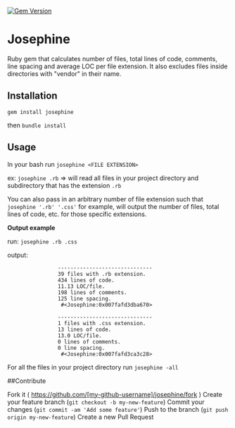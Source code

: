 
[![Gem Version](https://badge.fury.io/rb/josephine.svg)](http://badge.fury.io/rb/josephine)

# Josephine

Ruby gem that calculates number of files, total lines of code, comments, line spacing and average LOC per file extension.
It also excludes files inside directories with "vendor" in their name.

## Installation

 `gem install josephine`

 then `bundle install`

## Usage

In your bash run `josephine <FILE EXTENSION>`

ex: `josephine .rb` => will read all files in your project directory and subdirectory that has the extension `.rb`

You can also pass in an arbitrary number of file extension such that `josephine '.rb' '.css'` for example, will output the number of files, total lines of code, etc. for those specific extensions.

<strong>Output example</strong>

run:  `josephine .rb .css`

output:


					------------------------------
					39 files with .rb extension.
					434 lines of code.
					11.13 LOC/file.
					198 lines of comments.
					125 line spacing.
					 #<Josephine:0x007fafd3dba670>

					------------------------------
					1 files with .css extension.
					13 lines of code.
					13.0 LOC/file.
					0 lines of comments.
					0 line spacing.
					 #<Josephine:0x007fafd3ca3c28>

For all the files in your project directory run `josephine -all`

##Contribute


Fork it ( https://github.com/[my-github-username]/josephine/fork )
Create your feature branch (`git checkout -b my-new-feature`)
Commit your changes (`git commit -am 'Add some feature'`)
Push to the branch (`git push origin my-new-feature`)
Create a new Pull Request
